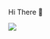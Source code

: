 Hi There 🖖

![](https://komarev.com/ghpvc/?username=deoffuscated&label=PROFILE+VIEWS&color=ff69b4&style=plastic)
